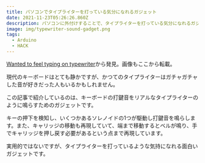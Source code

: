 ```yaml
---
title: パソコンでタイプライターを打っている気分になれるガジェット
date: 2021-11-23T05:26:26.860Z
description: パソコンに外付けすることで、タイプライターを打っている気分になれるガジェットを紹介します。
image: img/typewriter-sound-gadget.png
tags:
  - Arduino
  - HACK
---
```

[Wanted to feel typing on typewriter](https://hackaday.io/project/171255-wanted-to-feel-typing-on-typewriter)から発見。画像もここから転載。

現代のキーボードはとても静かですが、かつてのタイプライターはガチャガチャした音が好きだった人もいるかもしれません。

この記事で紹介しているのは、キーボードの打鍵音をリアルなタイプライターのように鳴らすためのガジェットです。

キーの押下を検知し、いくつかあるソレノイドの1つが駆動し打鍵音を鳴らします。また、キャリッジの移動も再現していて、端まで移動するとベルが鳴り、手でキャリッジを押し戻す必要があるという点まで再現しています。

実用的ではないですが、タイプライターを打っているような気持になれる面白いガジェットです。